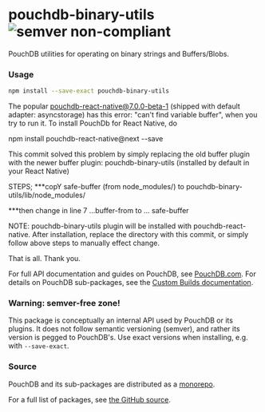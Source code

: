 pouchdb-binary-utils ![semver non-compliant](https://img.shields.io/badge/semver-non--compliant-red.svg)
======

PouchDB utilities for operating on binary strings and Buffers/Blobs.

### Usage

```bash
npm install --save-exact pouchdb-binary-utils
```
The popular pouchdb-react-native@7.0.0-beta-1 (shipped with default adapter: asyncstorage) has this error:
"can't find variable buffer",
when you try to run it. To install PouchDb for React Native, do

npm install pouchdb-react-native@next --save

This commit solved this problem by simply replacing the old buffer plugin with the newer buffer plugin: pouchdb-binary-utils (installed by default in your React Native)

STEPS;
***copY safe-buffer (from node_modules/) to
pouchdb-binary-utils/lib/node_modules/

***then change in line 7
...buffer-from
to ... safe-buffer

NOTE: pouchdb-binary-utils plugin will be installed with pouchdb-react-native. After installation, replace the directory with this commit, or simply follow above steps to manually effect change.

That is all. Thank you.

For full API documentation and guides on PouchDB, see [PouchDB.com](http://pouchdb.com/). For details on PouchDB sub-packages, see the [Custom Builds documentation](http://pouchdb.com/custom.html).

### Warning: semver-free zone!

This package is conceptually an internal API used by PouchDB or its plugins. It does not follow semantic versioning (semver), and rather its version is pegged to PouchDB's. Use exact versions when installing, e.g. with `--save-exact`.

### Source

PouchDB and its sub-packages are distributed as a [monorepo](https://github.com/babel/babel/blob/master/doc/design/monorepo.md).

For a full list of packages, see [the GitHub source](https://github.com/pouchdb/pouchdb/tree/master/packages).


